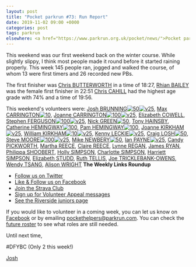 ```yaml
---
layout: post
title: "Pocket parkrun #73: Run Report"
date: 2019-11-02 09:00 +0000
categories: post
tags: parkrun
elsewhere: <a href="https://www.parkrun.org.uk/pocket/news/">Pocket parkrun</a>
---
```


This weekend was our first weekend back on the winter course. While slightly slippy, I think most people made it round before it started raining properly. This week 145 people ran, jogged and walked the course, of whom 13 were first timers and 26 recorded new PBs.

The first finisher was [Chris BUTTERWORTH](https://www.parkrun.org.uk/pocket/results/latestresults/athletehistory?athleteNumber=287219) in a time of 18:27, [Rhian BAILEY](https://www.parkrun.org.uk/pocket/results/latestresults/athletehistory?athleteNumber=3752515) was the female first finisher in 22:51 [Chris CAHILL](https://www.parkrun.org.uk/pocket/results/latestresults/athletehistory?athleteNumber=96737) had the highest age grade with 74% and a time of 19:56.

This weekend's volunteers were: [Josh BRUNNING](https://www.parkrun.org.uk/pocket/results/latestresults/athletehistory/?athleteNumber=4196740)[![50](https://images.parkrun.com/blogs.dir/1667/files/2019/11/50-e1572733767840.png)](https://images.parkrun.com/blogs.dir/1667/files/2019/11/50-e1572733767840.png)[![v25](https://images.parkrun.com/blogs.dir/1667/files/2019/11/v25-e1572733776543.png)](https://images.parkrun.com/blogs.dir/1667/files/2019/11/v25-e1572733776543.png), [Max CARRINGTON](https://www.parkrun.org.uk/pocket/results/latestresults/athletehistory/?athleteNumber=512408)[![10](https://images.parkrun.com/blogs.dir/1667/files/2019/11/10-e1572733757194.png)](https://images.parkrun.com/blogs.dir/1667/files/2019/11/10-e1572733757194.png), [Joanne CARRINGTON](https://www.parkrun.org.uk/pocket/results/latestresults/athletehistory/?athleteNumber=181580)[![100](https://images.parkrun.com/blogs.dir/1667/files/2019/11/100-e1572733713618.png)](https://images.parkrun.com/blogs.dir/1667/files/2019/11/100-e1572733713618.png)[![v25](https://images.parkrun.com/blogs.dir/1667/files/2019/11/v25-e1572733776543.png)](https://images.parkrun.com/blogs.dir/1667/files/2019/11/v25-e1572733776543.png), [Elizabeth COWELL](https://www.parkrun.org.uk/pocket/results/latestresults/athletehistory/?athleteNumber=5095759), [Stephen FERGUSON](https://www.parkrun.org.uk/pocket/results/latestresults/athletehistory/?athleteNumber=190582)[![100](https://images.parkrun.com/blogs.dir/1667/files/2019/11/100-e1572733713618.png)](https://images.parkrun.com/blogs.dir/1667/files/2019/11/100-e1572733713618.png)[![v25](https://images.parkrun.com/blogs.dir/1667/files/2019/11/v25-e1572733776543.png)](https://images.parkrun.com/blogs.dir/1667/files/2019/11/v25-e1572733776543.png), [Nick GREEN](https://www.parkrun.org.uk/pocket/results/latestresults/athletehistory/?athleteNumber=4694466)[![50](https://images.parkrun.com/blogs.dir/1667/files/2019/11/50-e1572733767840.png)](https://images.parkrun.com/blogs.dir/1667/files/2019/11/50-e1572733767840.png), [Tony HAINSBY](https://www.parkrun.org.uk/pocket/results/latestresults/athletehistory/?athleteNumber=249147), [Catherine HEMINGWAY](https://www.parkrun.org.uk/pocket/results/latestresults/athletehistory/?athleteNumber=73076)[![100](https://images.parkrun.com/blogs.dir/1667/files/2019/11/100-e1572733713618.png)](https://images.parkrun.com/blogs.dir/1667/files/2019/11/100-e1572733713618.png), [Pam HEMINGWAY](https://www.parkrun.org.uk/pocket/results/latestresults/athletehistory/?athleteNumber=73180)[![100](https://images.parkrun.com/blogs.dir/1667/files/2019/11/100-e1572733713618.png)](https://images.parkrun.com/blogs.dir/1667/files/2019/11/100-e1572733713618.png), [Joanne KIRKHAM](https://www.parkrun.org.uk/pocket/results/latestresults/athletehistory/?athleteNumber=4936439)[![v25](https://images.parkrun.com/blogs.dir/1667/files/2019/11/v25-e1572733776543.png)](https://images.parkrun.com/blogs.dir/1667/files/2019/11/v25-e1572733776543.png), [William KIRKHAM](https://www.parkrun.org.uk/pocket/results/latestresults/athletehistory/?athleteNumber=4936459)[![10](https://images.parkrun.com/blogs.dir/1667/files/2019/11/10-e1572733757194.png)](https://images.parkrun.com/blogs.dir/1667/files/2019/11/10-e1572733757194.png)[![v25](https://images.parkrun.com/blogs.dir/1667/files/2019/11/v25-e1572733776543.png)](https://images.parkrun.com/blogs.dir/1667/files/2019/11/v25-e1572733776543.png), [Kenny LECKIE](https://www.parkrun.org.uk/pocket/results/latestresults/athletehistory/?athleteNumber=4073128)[![v25](https://images.parkrun.com/blogs.dir/1667/files/2019/11/v25-e1572733776543.png)](https://images.parkrun.com/blogs.dir/1667/files/2019/11/v25-e1572733776543.png), [Craig LOSH](https://www.parkrun.org.uk/pocket/results/latestresults/athletehistory/?athleteNumber=4634930)[![50](https://images.parkrun.com/blogs.dir/1667/files/2019/11/50-e1572733767840.png)](https://images.parkrun.com/blogs.dir/1667/files/2019/11/50-e1572733767840.png), [Steve MOORE](https://www.parkrun.org.uk/pocket/results/latestresults/athletehistory/?athleteNumber=1771782)[![100](https://images.parkrun.com/blogs.dir/1667/files/2019/11/100-e1572733713618.png)](https://images.parkrun.com/blogs.dir/1667/files/2019/11/100-e1572733713618.png)[![v25](https://images.parkrun.com/blogs.dir/1667/files/2019/11/v25-e1572733776543.png)](https://images.parkrun.com/blogs.dir/1667/files/2019/11/v25-e1572733776543.png), [Mike NEWBERY](https://www.parkrun.org.uk/pocket/results/latestresults/athletehistory/?athleteNumber=334776)[![50](https://images.parkrun.com/blogs.dir/1667/files/2019/11/50-e1572733767840.png)](https://images.parkrun.com/blogs.dir/1667/files/2019/11/50-e1572733767840.png), [Ian PAYNE](https://www.parkrun.org.uk/pocket/results/latestresults/athletehistory/?athleteNumber=4899316)[![v25](https://images.parkrun.com/blogs.dir/1667/files/2019/11/v25-e1572733776543.png)](https://images.parkrun.com/blogs.dir/1667/files/2019/11/v25-e1572733776543.png), [Candy PICKWORTH](https://www.parkrun.org.uk/pocket/results/latestresults/athletehistory/?athleteNumber=6109930), [Martha REECE](https://www.parkrun.org.uk/pocket/results/latestresults/athletehistory/?athleteNumber=5017336), [Claire REECE](https://www.parkrun.org.uk/pocket/results/latestresults/athletehistory/?athleteNumber=4701687), [Lynne REGAN](https://www.parkrun.org.uk/pocket/results/latestresults/athletehistory/?athleteNumber=4654842), [James RYAN](https://www.parkrun.org.uk/pocket/results/latestresults/athletehistory/?athleteNumber=5891531), [Philippa SHOOBERT](https://www.parkrun.org.uk/pocket/results/latestresults/athletehistory/?athleteNumber=5255605), [Holly SIMPSON](https://www.parkrun.org.uk/pocket/results/latestresults/athletehistory/?athleteNumber=4383661), [Charlotte SIMPSON](https://www.parkrun.org.uk/pocket/results/latestresults/athletehistory/?athleteNumber=2079756), [Harriett SIMPSON](https://www.parkrun.org.uk/pocket/results/latestresults/athletehistory/?athleteNumber=3165292), [Elizabeth STUDD](https://www.parkrun.org.uk/pocket/results/latestresults/athletehistory/?athleteNumber=5216917), [Ruth TELLIS](https://www.parkrun.org.uk/pocket/results/latestresults/athletehistory/?athleteNumber=4701413), [Joe TRICKLEBANK-OWENS](https://www.parkrun.org.uk/pocket/results/latestresults/athletehistory/?athleteNumber=6042788), [Wendy TSANG](https://www.parkrun.org.uk/pocket/results/latestresults/athletehistory/?athleteNumber=6070680), [Alison WRIGHT](https://www.parkrun.org.uk/pocket/results/latestresults/athletehistory/?athleteNumber=4634189) **The Weekly Links Roundup**

*   [Follow us on Twitter](https://twitter.com/pocketparkrun)
*   [Like & Follow us on Facebook](https://www.facebook.com/pocketparkrun/)
*   [Join the Strava Club](https://www.strava.com/clubs/pocketparkrun)
*   [Sign up for Volunteer Appeal messages](https://www.parkrun.com/runner/opt-ins/?Country=UK)
*   [See the Riverside juniors page](https://www.parkrun.org.uk/riversidestneots-juniors/)

If you would like to volunteer in a coming week, you can let us know on [Facebook](https://www.facebook.com/pocketparkrun/) or by emailing [pockethelpers@parkrun.com](mailto:pockethelpers@parkrun.com). You can check the [future roster](http://www.parkrun.org.uk/pocket/futureroster/ "future roster") to see what roles are still needed.

Until next time,

#DFYBC (Only 2 this week!)

[Josh](http://www.parkrun.org.uk/results/athleteresultshistory/?athleteNumber=4196740)